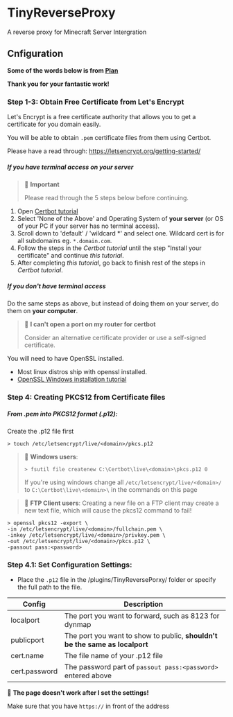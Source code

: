# TinyReverseProxy
A reverse proxy for Minecraft Server Intergration

## Cnfiguration

**Some of the words below is from [Plan](https://github.com/plan-player-analytics/Plan/)**

**Thank you for your fantastic work!**

### Step 1-3: Obtain Free Certificate from Let's Encrypt

Let's Encrypt is a free certificate authority that allows you to get a certificate for you domain easily.

You will be able to obtain `.pem` certificate files from them using Certbot.

Please have a read through: https://letsencrypt.org/getting-started/

##### If you have terminal access on your server

> 📢 **Important**
>
> Please read through the 5 steps below before continuing.

1. Open [Certbot tutorial](https://certbot.eff.org/)
2. Select 'None of the Above' and Operating System of **your server** (or OS of your PC if your server has no terminal access). 
3. Scroll down to 'default' / 'wildcard *' and select one. Wildcard cert is for all subdomains eg. `*.domain.com`.
4. Follow the steps in the *Certbot tutorial* until the step "Install your certificate" and continue *this tutorial*.
5. After completing *this tutorial*, go back to finish rest of the steps in *Certbot tutorial*.

##### If you don't have terminal access

Do the same steps as above, but instead of doing them on your server, do them on **your computer**.

> 💭 **I can't open a port on my router for certbot**
>
> Consider an alternative certificate provider or use a self-signed certificate.

You will need to have OpenSSL installed.

- Most linux distros ship with openssl installed.
- [OpenSSL Windows installation tutorial](https://www.osradar.com/install-openssl-windows/)

### Step 4: Creating PKCS12 from Certificate files

##### From .pem into PKCS12 format (.p12):

Create the .p12 file first

```
> touch /etc/letsencrypt/live/<domain>/pkcs.p12 
```

> 🚧 **Windows users**:
>
> ```
> > fsutil file createnew C:\Certbot\live\<domain>\pkcs.p12 0
> ```
>
> If you're using windows change all `/etc/letsencrypt/live/<domain>/` to `C:\Certbot\live\<domain>\` in the commands on this page

> 🚧 **FTP Client users**:
> Creating a new file on a FTP client may create a new text file, which will cause the pkcs12 command to fail!

```
> openssl pkcs12 -export \
-in /etc/letsencrypt/live/<domain>/fullchain.pem \
-inkey /etc/letsencrypt/live/<domain>/privkey.pem \	
-out /etc/letsencrypt/live/<domain>/pkcs.p12 \	
-passout pass:<password> 
```

### Step 4.1: Set Configuration Settings:

- Place the `.p12` file in the /plugins/TinyReversePorxy/ folder or specify the full path to the file.

| Config        | Description                                                  |
| ------------- | ------------------------------------------------------------ |
| localport     | The port you want to forward, such as 8123 for dynmap        |
| publicport    | The port you want to show to public, **shouldn't be the same as localport** |
| cert.name     | The file name of your .p12 file                              |
| cert.password | The password part of  `passout pass:<password>` entered above |

💭 **The page doesn't work after I set the settings!**

Make sure that you have `https://` in front of the address